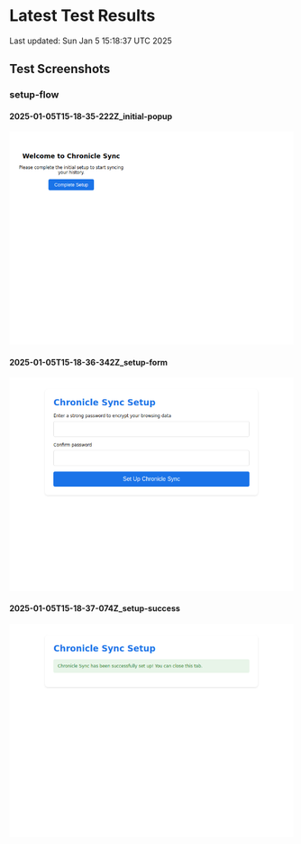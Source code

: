 # Latest Test Results

Last updated: Sun Jan  5 15:18:37 UTC 2025

## Test Screenshots

### setup-flow

#### 2025-01-05T15-18-35-222Z_initial-popup
![2025-01-05T15-18-35-222Z_initial-popup](screenshots/setup-flow/2025-01-05T15-18-35-222Z_initial-popup.png)

#### 2025-01-05T15-18-36-342Z_setup-form
![2025-01-05T15-18-36-342Z_setup-form](screenshots/setup-flow/2025-01-05T15-18-36-342Z_setup-form.png)

#### 2025-01-05T15-18-37-074Z_setup-success
![2025-01-05T15-18-37-074Z_setup-success](screenshots/setup-flow/2025-01-05T15-18-37-074Z_setup-success.png)

